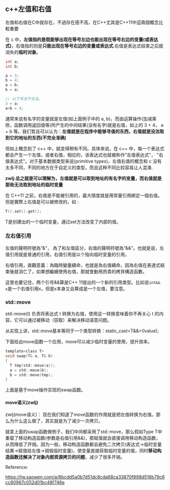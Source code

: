 ## c++左值和右值

左值和右值在C中就存在，不過存在感不高，在C++尤其是C++11中這兩個概念比較重要

在 c 中，**左值指的是既能够出现在等号左边也能出现在等号右边的变量(或表达式)**，右值指的则是**只能出现在等号右边的变量或表达式**.右值是表达式结束之后就消失的**临时对象**。

``` c++
int a;
int b;

a = 3;
b = 4;
a = b;
b = a;

// 以下写法不合法。
3 = a;
a+b = 4;
```

通常来说有名字的变量就是左值(如上面例子中的 a, b)，而由运算操作(加减乘除，函数调用返回值等)所产生的中间结果(没有名字)就是右值，如上的 3 + 4， a + b 等。我们暂且可以认为：**左值就是在程序中能够寻值的东西，右值就是没法取到它的地址的东西(不完全准确)**

但如上概念到了 c++ 中，就变得稍有不同。具体来说，在 c++ 中，每一个表达式都会产生一个左值，或者右值，相应的，该表达式也就被称作“左值表达式"， "右值表达式"。对于基本数据类型来说(primitive types)，左值右值的概念和 c 没有太多不同，不同的地方在于自定义的类型，而且这种不同比较容易让人混淆.

**zwlj:总之就是可以理解为，左值就是可以取到地址的有名字的变量，而右值就是那些无法取到地址的临时变量**

在 C++11 之前，右值是不能被引用的，最大限度就是用常量引用綁定一個右值。但是實際上右值是可以被修改的，如 :

``` c++
T().set().get();
```

T是创建出的一个临时变量，通过set方法改变了内部的值。


### 左右值引用
左值的聲明符號為”\&”， 為了和左值區分，右值的聲明符號為”\&\&”。也就是说，左值引用就是普通的引用，右值引用是以个指向临时变量的引用。

右值引用，直觀意義：為臨時變量續命，也就是為右值續命，因為右值在表達式結束後就消亡了，如果想繼續使用右值，那就會動用昂貴的拷貝構造函數。

这里也要记住，两个引号\&\&算是C++ 11提出的一个新的引用类型。比如说`int&& x`是一个右值引用x，但是x本身又会算成是一个左值，要注意。

### std::move
std::move(t) 负责将表达式 t 转换为右值，使用这一转换意味着你不再关心 t 的内容，它可以通过被移动（窃取）来解决移动语意问题。

从实现上讲，std::move基本等同于一个类型转换：static_cast\<T\&\&\>(lvalue);

下面给出move函数一个应用，move可以减少临时变量的使用，提升效率。

``` c
template<class T>
void swap(T& a, T& b)
{
  T tmp(std::move(a));
  a = std::move(b);
  b = std::move(tmp);
}

```

上面是基于move操作实现的swap函数。

#### move语义(zwlj)

zwlj(move语义)： 现在我们知道了move函数的作用就是把左值转换为右值。那么为什么这么做了，其实就是为了减少一次拷贝。

就拿上面的swap函数做例子，我们中间都采用了std::move，那么假如Type T中重载了移动构造函数(参数是右值引用\&\&)，那赋值就会直接调用移动构造函数，从而降低了开销。因为一般，移动构造函数都会避免二次拷贝(表达式->临时变量结果->赋值给左值->销毁临时变量)，使变量直接获取临时变量的值，同时**移动构造函数还解决了对象内部资源拷贝的问题**，减少了很多开销。

Reference:

<A>https://tw.saowen.com/a/6bcdd5a0b7d51dc8cda68ca33870f898d516b79c6cc80967c052d01bc48f746e</a>
